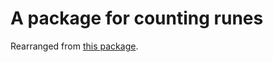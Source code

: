 # A package for counting runes

Rearranged from [this package](https://github.com/mattn/go-runewidth).
